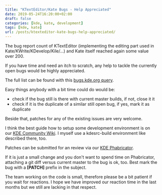 ```yaml
---
title: "KTextEditor/Kate Bugs - Help Appreciated"
date: 2019-05-24T16:20:00+02:00
draft: false
categories: [kde, kate, development]
tags: [kde, kate]
url: /posts/ktexteditor-kate-bugs-help-appreciated/
---
```


The bug report count of KTextEditor (implementing the editing part used in Kate/KWrite/KDevelop/Kile/...) and Kate itself reached again
some value over 200.

If you have time and need an itch to scratch, any help to tackle the currently open bugs would be highly appreciated.

The full list can be found with this [bugs.kde.org query](https://bugs.kde.org/buglist.cgi?bug_severity=critical&bug_severity=grave&bug_severity=major&bug_severity=crash&bug_severity=normal&bug_severity=minor&bug_status=UNCONFIRMED&bug_status=CONFIRMED&bug_status=ASSIGNED&bug_status=REOPENED&columnlist=bug_severity%2Cpriority%2Cassigned_to%2Cbug_status%2Cresolution%2Ccomponent%2Cshort_desc%2Cchangeddate%2Cop_sys%2Crep_platform%2Creporter&list_id=1624725&order=bug_id%20DESC&product=frameworks-ktexteditor&product=kate&query_based_on=Kate%2FKWrite%20Bugs&query_format=advanced).

Easy things anybody with a bit time could do would be:

* check if the bug still is there with current master builds, if not, close it it
* check if it is the duplicate of a similar still open bug, if yes, mark it as duplicate

Beside that, patches for any of the existing issues are very welcome.

I think the best guide how to setup some development environment is on our [KDE Community Wiki](https://community.kde.org/Guidelines_and_HOWTOs/Build_from_source).
I myself use a kdesrc-build environment like described there, too.

Patches can be submitted for an review via our [KDE Phabricator](https://phabricator.kde.org/differential/).

If it is just a small change and you don't want to spend time on Phabricator, attaching a git diff versus current master to the bug is ok, too.
Best mark the bug with a **[PATCH]** prefix in the subject.

The team working on the code is small, therefore please be a bit patient if you wait for reactions.
I hope we have improved our reaction time in the last months but we still are lacking in that respect.
